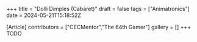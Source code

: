 +++
title = "Dolli Dimples (Cabaret)"
draft = false
tags = ["Animatronics"]
date = 2024-05-21T15:18:52Z

[Article]
contributors = ["CECMentor","The 64th Gamer"]
gallery = []
+++
TODO